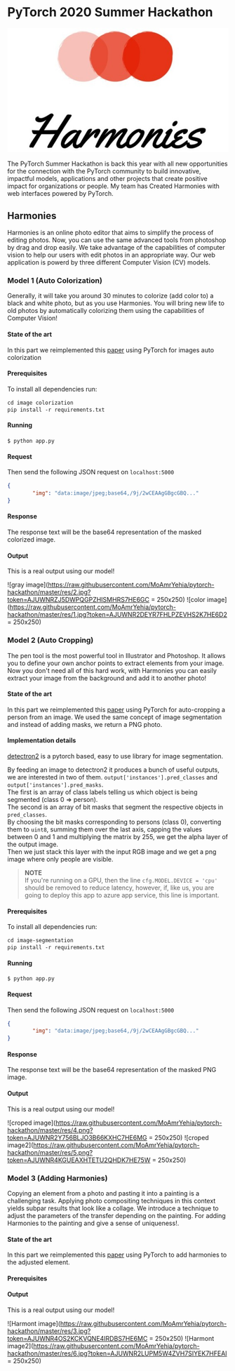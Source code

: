 # PyTorch 2020 Summer Hackathon

<p align="center">
    <img src="https://raw.githubusercontent.com/MoAmrYehia/Harmonies/master/res/Harmonies_Logo.jpeg">
</p>

The PyTorch Summer Hackathon is back this year with all new opportunities for the connection with the PyTorch community to build innovative, impactful models, applications and other projects that create positive impact for organizations or people. My team has Created Harmonies with web interfaces powered by PyTorch.  

## Harmonies

Harmonies is an online photo editor that aims to simplify the process of editing photos. Now, you can use the same advanced tools from photoshop by drag and drop easily. We take advantage of the capabilities of computer vision to help our users with edit photos in an appropriate way. Our web application is powerd by three different Computer Vision (CV) models. 

### Model 1 (Auto Colorization)
Generally, it will take you around 30 minutes to colorize (add color to) a black and white photo, but as you use Harmonies. You will bring new life to old photos by automatically colorizing them using the capabilities of Computer Vision! 

#### State of the art
In this part we reimplemented this [paper](https://arxiv.org/abs/1603.08511v5) using PyTorch for images auto colorization

#### Prerequisites
To install all dependencies run:
```
cd image colorization
pip install -r requirements.txt
```
#### Running
```
$ python app.py 
```

#### Request
Then send the following JSON request on `localhost:5000` 

```json
{
        "img": "data:image/jpeg;base64,/9j/2wCEAAgGBgcGBQ..."
}
```

#### Response
The response text will be the base64 representation of the masked colorized image.

#### Output
This is a real output using our model!

![gray image](https://raw.githubusercontent.com/MoAmrYehia/pytorch-hackathon/master/res/2.jpg?token=AJUWNRZJ5DWPQGPZHISMHRS7HE6GC = 250x250)
![color image](https://raw.githubusercontent.com/MoAmrYehia/pytorch-hackathon/master/res/1.jpg?token=AJUWNR2DEYR7FHLPZEVHS2K7HE6D2 = 250x250)

### Model 2 (Auto Cropping)
The pen tool is the most powerful tool in Illustrator and Photoshop. It allows you to define your own anchor points to extract elements from your image. Now you don't need all of this hard work, with Harmonies you can easily extract your image from the background and add it to another photo! 

#### State of the art
In this part we reimplemented this [paper](https://arxiv.org/abs/1706.05587v3) using PyTorch for auto-cropping a person from an image. We used the same concept of image segmentation and instead of adding masks, we return a PNG photo.

#### Implementation details
[detectron2](https://detectron2.readthedocs.io/) is a pytorch based, easy to use library for image segmentation.  

By feeding an image to detectron2 it produces a bunch of useful outputs, we are interested in two of them.
`output['instances'].pred_classes` and `output['instances'].pred_masks`.  
The first is an array of class labels telling us which object is being segmented (class 0 => person).  
The second is an array of bit masks that segment the respective objects in `pred_classes`.  
By choosing the bit masks corresponding to persons (class 0), converting them to `uint8`, summing them over the last axis, capping the values between 0 and 1 and multiplying the matrix by 255, we get the alpha layer of the output image.  
Then we just stack this layer with the input RGB image and we get a png image where only people are visible.

> **NOTE**  
> If you're running on a GPU, then the line `cfg.MODEL.DEVICE = 'cpu'` should be removed to reduce latency, however, if, like us, you are going to deploy this app to azure app service, this line is important.

#### Prerequisites
To install all dependencies run:
```
cd image-segmentation
pip install -r requirements.txt
```

#### Running
```
$ python app.py 
```
#### Request
Then send the following JSON request on `localhost:5000` 

```json
{
        "img": "data:image/jpeg;base64,/9j/2wCEAAgGBgcGBQ..."
}
```

#### Response
The response text will be the base64 representation of the masked PNG image.


#### Output
This is a real output using our model!

![croped image](https://raw.githubusercontent.com/MoAmrYehia/pytorch-hackathon/master/res/4.png?token=AJUWNR2Y756BLJO3B66KXHC7HE6MG = 250x250)
![croped image2](https://raw.githubusercontent.com/MoAmrYehia/pytorch-hackathon/master/res/5.png?token=AJUWNR4KGUEAXHTETU2QHDK7HE75W = 250x250)

### Model 3 (Adding Harmonies)
Copying an element from a photo and pasting it into a painting is a challenging task. Applying photo compositing techniques in this context yields subpar results that look like a collage. We introduce a technique to adjust the parameters of the transfer depending on the painting. For adding Harmonies to the painting and give a sense of uniqueness!.

#### State of the art
In this part we reimplemented this [paper](https://arxiv.org/abs/1804.03189) using PyTorch to add harmonies to the adjusted element. 

#### Prerequisites

#### Output
This is a real output using our model!

![Harmont image](https://raw.githubusercontent.com/MoAmrYehia/pytorch-hackathon/master/res/3.jpg?token=AJUWNR4OS2KCKVQNE4IRDBS7HE6MC = 250x250)
![Harmont image2](https://raw.githubusercontent.com/MoAmrYehia/pytorch-hackathon/master/res/6.jpg?token=AJUWNR2LUPM5W4ZVH7SIYEK7HFEAI = 250x250)

